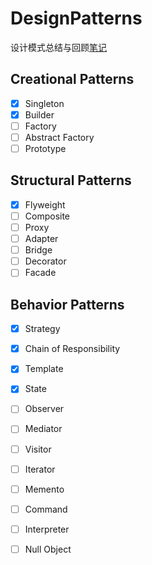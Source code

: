 # DesignPatterns

设计模式总结与回顾[笔记](https://www.yuque.com/gendloop/learningnotes/design-patterns)

## Creational Patterns

- [x] Singleton
- [x] Builder
- [ ] Factory
- [ ] Abstract Factory
- [ ] Prototype

## Structural Patterns

- [x] Flyweight
- [ ] Composite
- [ ] Proxy
- [ ] Adapter
- [ ] Bridge
- [ ] Decorator
- [ ] Facade

## Behavior Patterns

- [x] Strategy
- [x] Chain of Responsibility
- [x] Template
- [x] State
- [ ] Observer
- [ ] Mediator
- [ ] Visitor
- [ ] Iterator
- [ ] Memento
- [ ] Command
- [ ] Interpreter
- [ ] Null Object



